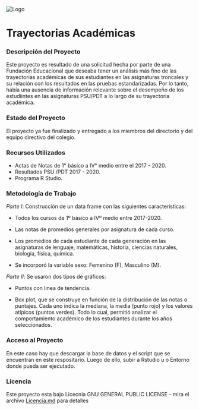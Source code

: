 ![Logo](https://github.com/ClaudioRojasMon/Trayectorias_Academicas/blob/79b362cb03730b1e8f20d9116f9fc4cbfddd78fc/Original%20Logo.png)

# Trayectorias Académicas

### Descripción del Proyecto

Este proyecto es resultado de una solicitud hecha por parte de una Fundación Educacional que deseaba tener un análisis más fino de las trayectorias académicas de sus estudiantes en las asignaturas troncales y su relación con los resultados en las pruebas estandarizadas. Por lo tanto, había una ausencia de información relevante sobre el desempeño de los estudiintes en las asignaturas PSU/PDT a lo largo de su trayectoria académica. 

### Estado del Proyecto

El proyecto ya fue finalizado y entregado a los miembros del directorio y del equipo directivo del colegio. 

### Recursos Utilizados

- Actas de Notas de 1° básico a IV° medio entre el 2017 - 2020.
- Resultados PSU /PDT 2017 - 2020.
- Programa R Studio.

### Metodología de Trabajo   

*Parte I*: Construcción de un data frame con las siguientes características:

- Todos los cursos de 1º básico a IVº medio entre 2017-2020.

- Las notas de promedios generales por asignatura de cada curso.

- Los promedios de cada estudiante de cada generación en las asignaturas de lenguaje, matemáticas, historia, ciencias naturales, biología, física, química. 

- Se incorporó la variable sexo: Femenino (F), Masculino (M). 

*Parte II*: Se usaron dos tipos de gráficos:

- Puntos con linea de tendencia.

- Box plot, que se construye en función de la distribución de las notas o puntajes. Cada uno indica la mediana, la media (punto rojo) y los valores atípicos (puntos verdes). Todo lo cual, permitió analizar el comportamiento académico de los estudiantes durante los años seleccionados. 


### Acceso al Proyecto

En este caso hay que descargar la base de datos y el script que se encuentran en este respositario. Luego de ello, subir a Rstudio u o Entorno donde pueda ser ejecutado. 

### Licencia

Este proyecto esta bajo Licecnia   GNU GENERAL PUBLIC LICENSE - mira el archivo [Licencia.md](https://github.com/ClaudioRojasMon/Trayectorias_Academicas/blob/add-license-1/Licence.md) para detalles




